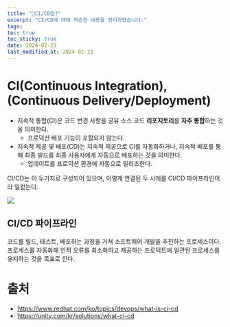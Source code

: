 ```yaml
---
title: "CI/CD란?"
excerpt: "CI/CD에 대해 학습한 내용을 정리하였습니다."
tags: 
toc: true
toc_sticky: true
date: 2024-02-23
last_modified_at: 2024-02-23
---
```

# CI(Continuous Integration), (Continuous Delivery/Deployment)

- 지속적 통합(CI)은 코드 변경 사항을 공유 소스 코드 **리포지토리**를 **자주 통합**하는 것을 의미한다.
	- 프로덕션 배포 기능이 포함되지 않는다.
- 지속적 제공 및 배포(CD)는 지속적 제공으로 CI를 자동화하거나, 지속적 배포를 통해 최종 빌드를 최종 사용자에게 자동으로 배포하는 것을 의미한다.
	- 업데이트를 프로덕션 환경에 자동으로 릴리즈한다.

CI/CD는 이 두가지로 구성되어 있으며, 이렇게 연결된 두 사례를 CI/CD 파이프라인이라 일컫는다.

![](https://www.redhat.com/rhdc/managed-files/ci-cd-flow-desktop_0.png)

## CI/CD 파이프라인

코드를 빌드, 테스트, 배포하는 과정을 거쳐 소프트웨어 개발을 추진하는 프로세스이다.
프로세스를 자동화해 인적 오류를 최소화하고 제공하는 프로덕트에 일관된 프로세스를 유지하는 것을 목표로 한다.

# 출처 

- https://www.redhat.com/ko/topics/devops/what-is-ci-cd
- https://unity.com/kr/solutions/what-ci-cd